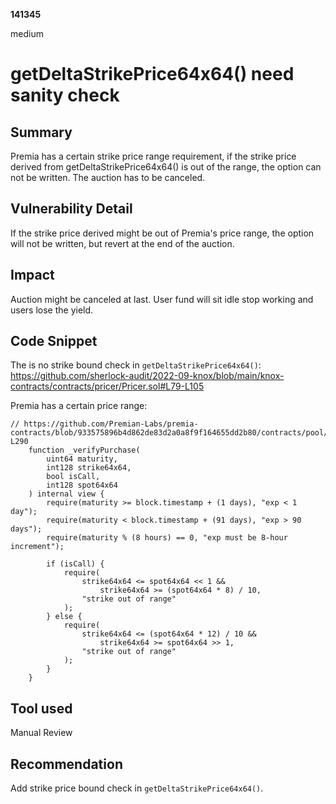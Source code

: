 __141345__

medium

# getDeltaStrikePrice64x64() need sanity check

## Summary

Premia has a certain strike price range requirement, if the strike price derived from getDeltaStrikePrice64x64() is out of the range, the option can not be written. The auction has to be canceled. 


## Vulnerability Detail

If the strike price derived might be out of Premia's price range, the option will not be written, but revert at the end of the auction.

## Impact

Auction might be canceled at last. 
User fund will sit idle stop working and users lose the yield.



## Code Snippet

The is no strike bound check in `getDeltaStrikePrice64x64()`:
https://github.com/sherlock-audit/2022-09-knox/blob/main/knox-contracts/contracts/pricer/Pricer.sol#L79-L105

Premia has a certain price range:
```solidity
// https://github.com/Premian-Labs/premia-contracts/blob/933575896b4d862de83d2a0a8f9f164655dd2b80/contracts/pool/PoolWrite.sol#L267-L290
    function _verifyPurchase(
        uint64 maturity,
        int128 strike64x64,
        bool isCall,
        int128 spot64x64
    ) internal view {
        require(maturity >= block.timestamp + (1 days), "exp < 1 day");
        require(maturity < block.timestamp + (91 days), "exp > 90 days");
        require(maturity % (8 hours) == 0, "exp must be 8-hour increment");

        if (isCall) {
            require(
                strike64x64 <= spot64x64 << 1 &&
                    strike64x64 >= (spot64x64 * 8) / 10,
                "strike out of range"
            );
        } else {
            require(
                strike64x64 <= (spot64x64 * 12) / 10 &&
                    strike64x64 >= spot64x64 >> 1,
                "strike out of range"
            );
        }
    }
```
## Tool used

Manual Review


## Recommendation

Add strike price bound check in `getDeltaStrikePrice64x64()`.

